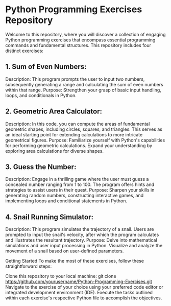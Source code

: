 # Python Programming Exercises Repository
Welcome to this repository, where you will discover a collection of engaging Python programming exercises that encompass essential programming commands and fundamental structures. This repository includes four distinct exercises:

## 1. Sum of Even Numbers:
Description: This program prompts the user to input two numbers, subsequently generating a range and calculating the sum of even numbers within that range.
Purpose: Strengthen your grasp of basic input handling, loops, and conditionals in Python.

## 2. Geometric Area Calculator:
Description: In this code, you can compute the areas of fundamental geometric shapes, including circles, squares, and triangles. This serves as an ideal starting point for extending calculations to more intricate geometrical figures.
Purpose: Familiarize yourself with Python's capabilities for performing geometric calculations. Expand your understanding by exploring area calculations for diverse shapes.

## 3. Guess the Number:
Description: Engage in a thrilling game where the user must guess a concealed number ranging from 1 to 100. The program offers hints and strategies to assist users in their quest.
Purpose: Sharpen your skills in generating random numbers, constructing interactive games, and implementing loops and conditional statements in Python.

## 4. Snail Running Simulator:
Description: This program simulates the trajectory of a snail. Users are prompted to input the snail's velocity, after which the program calculates and illustrates the resultant trajectory.
Purpose: Delve into mathematical simulations and user input processing in Python. Visualize and analyze the movement of a snail based on user-defined parameters.

Getting Started
To make the most of these exercises, follow these straightforward steps:

Clone this repository to your local machine:
git clone https://github.com/yourusername/Python-Programming-Exercises.git
Navigate to the exercise of your choice using your preferred code editor or integrated development environment (IDE).
Execute the tasks outlined within each exercise's respective Python file to accomplish the objectives.
